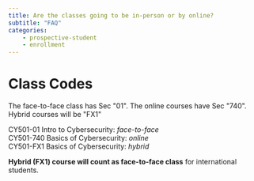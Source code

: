 ```yaml
---
title: Are the classes going to be in-person or by online?
subtitle: "FAQ"
categories:
    - prospective-student
    - enrollment
---
```

# Class Codes
The face-to-face class has Sec "01". The online courses have Sec "740".
Hybrid courses will be "FX1"  <br>
 
CY501-01 Intro to Cybersecurity: *face-to-face* <br>
CY501-740 Basics of Cybersecurity: *online* <br>
CY501-FX1 Basics of Cybersecurity: *hybrid* <br>

**Hybrid (FX1) course will count as face-to-face class** for international students. 